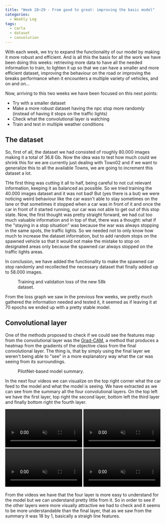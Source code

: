 ```yaml
---
title: "Week 28~29 - From good to great: improving the basic model"
categories:
  - Weekly Log
tags:
  - carla
  - dataset
  - convolution
---
```


With each week, we try to expand the functionality of our model by making it more robust and efficient. And is all this the basis for all the work we have been doing this weeks: retrieving more data to have all the needed information to train, to lighten it up so that we can have a smaller and more efficient dataset, improving the behaviour on the road or improving the breaks performance when it encounters a multiple variety of vehicles, and on and on...

Now, arriving to this two weeks we have been focused on this next points:
- Try with a smaller dataset
- Make a more robust dataset having the npc stop more randomly (instead of having it stops on the traffic lights)
- Check what the convolutional layer is watching
- Train and test in multiple weather conditions

## The dataset

So, first of all, the dataset we had consisted of roughly 80.000 images making it a total of 36.8 Gb. Now the idea was to test how much could we shrink this for we are currently just dealing with Town02 and if we want to generalize this to all the available Towns, we are going to increment this dataset a lot.

THe first thing was cutting it all to half, being careful to not cut relevant information, keeping it as balanced as possible. So we tried training the 40.000 images dataset and it was not bad! But (yes there is a but) we were noticing weird behaviour like the car wasn't able to stay sometimes on the lane or that sometimes it stopped when a car was in front of it and once the car in front of it started running, our car was not able to get out of this stop state. Now, the first thought was pretty straight forward, we had cut too much valuable information and in top of that, there was a thought: what if the "staying in a stop situation" was because the war was always stopping in the same spots, the traffic lights. So we needed not to only know how much to increase the dataset information, but to add random stops on the spawned vehicle so that it would not make the mistake to stop on designated areas only because the spawned car always stopped on the traffic lights areas.

In conclusion, we have added the functionality to make the spawned car stop randomly and recollected the necessary dataset that finally added up to 58.000 images.

<figure class="align-center" style="width:60%">
  <img src="{{ site.url }}{{ site.baseurl }}/assets/images/epoch_loss_58k.png" alt="">
  <figcaption>Training and validation loss of the new 58k dataset.</figcaption>
</figure>

From the loss graph we saw in the previous few weeks, we pretty much gathered the information needed and tested it, it seemed as if leaving it at 70 epochs we ended up with a pretty stable model.


## Convolutional layer

One of the methods proposed to check if we could see the features map from the convolutional layer was the [Grad-CAM](https://arxiv.org/pdf/1610.02391.pdf), a method that produces a heatmap from the gradients of the objective class from the final convolutional layer. The thing is, that by simply using the final layer we weren't being able to "see" in a more explanatory way what the car was seeing from its surroundings.

<figure class="align-center" style="width:60%">
  <img src="{{ site.url }}{{ site.baseurl }}/assets/images/model_summary.png" alt="">
  <figcaption>PilotNet-based model summary.</figcaption>
</figure>

In the next four videos we can visualize on the top right corner what the car feed to the model and what the model is seeing. We have extracted as we can see from the summary all the four convolutional layers. On the top left we have the first layer, top right the second layer, bottom left the third layer and finally bottom right the fourth layer. 

<video src="https://user-images.githubusercontent.com/47086664/211213147-ae09d6cb-642e-4e28-89e6-cc5b02477379.mp4" data-canonical-src="https://user-images.githubusercontent.com/47086664/211213147-ae09d6cb-642e-4e28-89e6-cc5b02477379.mp4" controls="controls" muted="muted" class="half" style="width:49%">
</video>
<video src="https://user-images.githubusercontent.com/47086664/211213160-23aeb5c6-b98b-4819-b6ba-10ee97972679.mp4" data-canonical-src="https://user-images.githubusercontent.com/47086664/211213160-23aeb5c6-b98b-4819-b6ba-10ee97972679.mp4" controls="controls" muted="muted" class="half" style="width:49%">
</video>
<video src="https://user-images.githubusercontent.com/47086664/211213167-5eda3657-a38c-464b-b240-102d831ef39c.mp4" data-canonical-src="https://user-images.githubusercontent.com/47086664/211213167-5eda3657-a38c-464b-b240-102d831ef39c.mp4" controls="controls" muted="muted" class="half" style="width:49%">
</video>
<video src="https://user-images.githubusercontent.com/47086664/211213178-3ae6b407-37c8-4dbc-83f8-ac01c6b2efb8.mp4" data-canonical-src="https://user-images.githubusercontent.com/47086664/211213178-3ae6b407-37c8-4dbc-83f8-ac01c6b2efb8.mp4" controls="controls" muted="muted" class="half" style="width:49%">
</video>
<br>

From the videos we have that the four layer is more easy to understand for the model but we can understand pretty little from it. So in order to see if the other layers were more visually attractive we had to check and it seems to be more understandable than the final layer, that as we saw from the summary it was 18 by 1, basically a straigh line features.
